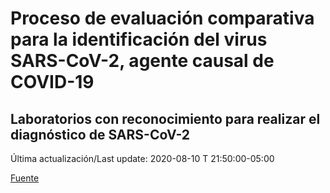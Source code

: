 # Proceso de evaluación comparativa para la identificación del virus SARS-CoV-2, agente causal de COVID-19
## Laboratorios con reconocimiento para realizar el diagnóstico de SARS-CoV-2
 
 Última actualización/Last update: 2020-08-10 T 21:50:00-05:00
 
 [Fuente]( https://www.gob.mx/salud/documentos/coronavirus-covid-19-240014?state=published)
